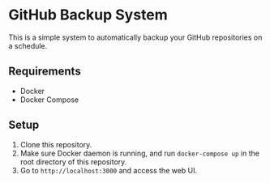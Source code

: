 # GitHub Backup System

This is a simple system to automatically backup your GitHub repositories on a schedule.

## Requirements
- Docker
- Docker Compose

## Setup
1. Clone this repository.
2. Make sure Docker daemon is running, and run `docker-compose up` in the root directory of this repository.
3. Go to `http://localhost:3000` and access the web UI.